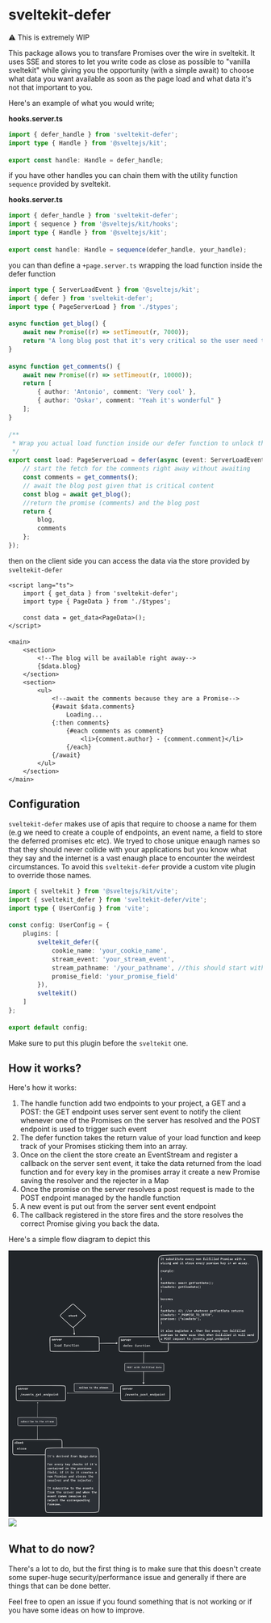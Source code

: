 # sveltekit-defer

⚠ This is extremely WIP

This package allows you to transfare Promises over the wire in sveltekit. It uses SSE and stores to let you write code as close as possible to "vanilla sveltekit" while giving you the opportunity (with a simple await) to choose what data you want available as soon as the page load and what data it's not that important to you.

Here's an example of what you would write;

**hooks.server.ts**

```ts
import { defer_handle } from 'sveltekit-defer';
import type { Handle } from '@sveltejs/kit';

export const handle: Handle = defer_handle;
```

if you have other handles you can chain them with the utility function `sequence` provided by sveltekit.

**hooks.server.ts**

```ts
import { defer_handle } from 'sveltekit-defer';
import { sequence } from '@sveltejs/kit/hooks';
import type { Handle } from '@sveltejs/kit';

export const handle: Handle = sequence(defer_handle, your_handle);
```

you can than define a `+page.server.ts` wrapping the load function inside the defer function

```ts
import type { ServerLoadEvent } from '@sveltejs/kit';
import { defer } from 'sveltekit-defer';
import type { PageServerLoad } from './$types';

async function get_blog() {
	await new Promise((r) => setTimeout(r, 7000));
	return "A long blog post that it's very critical so the user need to see it right away";
}

async function get_comments() {
	await new Promise((r) => setTimeout(r, 10000));
	return [
		{ author: 'Antonio', comment: 'Very cool' },
		{ author: 'Oskar', comment: "Yeah it's wonderful" }
	];
}

/**
 * Wrap you actual load function inside our defer function to unlock the defer functionality
 */
export const load: PageServerLoad = defer(async (event: ServerLoadEvent) => {
	// start the fetch for the comments right away without awaiting
	const comments = get_comments();
	// await the blog post given that is critical content
	const blog = await get_blog();
	//return the promise (comments) and the blog post
	return {
		blog,
		comments
	};
});
```

then on the client side you can access the data via the store provided by `sveltekit-defer`

```svelte
<script lang="ts">
	import { get_data } from 'sveltekit-defer';
	import type { PageData } from './$types';

	const data = get_data<PageData>();
</script>

<main>
	<section>
		<!--The blog will be available right away-->
		{$data.blog}
	</section>
	<section>
		<ul>
			<!--await the comments because they are a Promise-->
			{#await $data.comments}
				Loading...
			{:then comments}
				{#each comments as comment}
					<li>{comment.author} - {comment.comment}</li>
				{/each}
			{/await}
		</ul>
	</section>
</main>
```

## Configuration

`sveltekit-defer` makes use of apis that require to choose a name for them (e.g we need to create a couple of endpoints, an event name, a field to store the deferred promises etc etc). We tryed to chose unique enaugh names so that they should never collide with your applications but you know what they say and the internet is a vast enaugh place to encounter the weirdest circumstances. To avoid this `sveltekit-defer` provide a custom vite plugin to override those names.

```ts
import { sveltekit } from '@sveltejs/kit/vite';
import { sveltekit_defer } from 'sveltekit-defer/vite';
import type { UserConfig } from 'vite';

const config: UserConfig = {
	plugins: [
		sveltekit_defer({
			cookie_name: 'your_cookie_name',
			stream_event: 'your_stream_event',
			stream_pathname: '/your_pathname', //this should start with a / but don't worry, if you don't we take care of it
			promise_field: 'your_promise_field'
		}),
		sveltekit()
	]
};

export default config;
```

Make sure to put this plugin before the `sveltekit` one.

## How it works?

Here's how it works:

1. The handle function add two endpoints to your project, a GET and a POST: the GET endpoint uses server sent event to notify the client whenever one of the Promises on the server has resolved and the POST endpoint is used to trigger such event
1. The defer function takes the return value of your load function and keep track of your Promises sticking them into an array.
1. Once on the client the store create an EventStream and register a callback on the server sent event, it take the data returned from the load function and for every key in the promises array it create a new Promise saving the resolver and the rejecter in a Map
1. Once the promise on the server resolves a post request is made to the POST endpoint managed by the handle function
1. A new event is put out from the server sent event endpoint
1. The callback registered in the store fires and the store resolves the correct Promise giving you back the data.

Here's a simple flow diagram to depict this

![](https://raw.githubusercontent.com/paoloricciuti/sveltekit-defer/master/.github/flow.png#gh-light-mode-only)
![](https://raw.githubusercontent.com/paoloricciuti/sveltekit-defer/master/.github/dark_flow.png#gh-dark-mode-only)

## What to do now?

There's a lot to do, but the first thing is to make sure that this doesn't create some super-huge security/performance issue and generally if there are things that can be done better.

Feel free to open an issue if you found something that is not working or if you have some ideas on how to improve.
